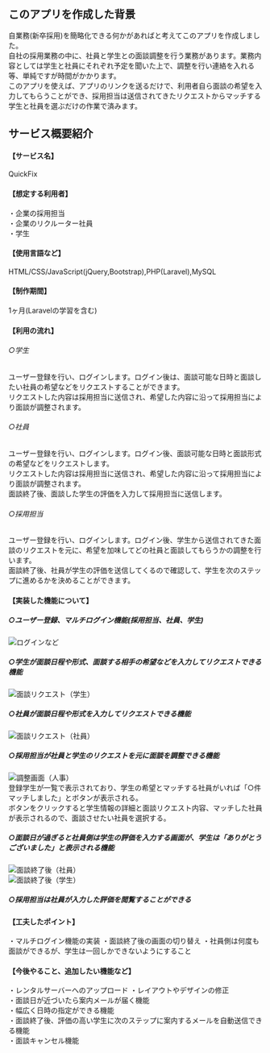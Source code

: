 ## このアプリを作成した背景

自業務(新卒採用)を簡略化できる何かがあればと考えてこのアプリを作成しました。  
自社の採用業務の中に、社員と学生との面談調整を行う業務があります。業務内容としては学生と社員にそれぞれ予定を聞いた上で、調整を行い連絡を入れる等、単純ですが時間がかかります。  
このアプリを使えば、アプリのリンクを送るだけで、利用者自ら面談の希望を入力してもらうことができ、採用担当は送信されてきたリクエストからマッチする学生と社員を選ぶだけの作業で済みます。  


## サービス概要紹介

#### 【サービス名】  
QuickFix

#### 【想定する利用者】  
・企業の採用担当  
・企業のリクルーター社員  
・学生

#### 【使用言語など】
HTML/CSS/JavaScript(jQuery,Bootstrap),PHP(Laravel),MySQL

#### 【制作期間】
1ヶ月(Laravelの学習を含む)

#### 【利用の流れ】  
###### ○学生  
ユーザー登録を行い、ログインします。ログイン後は、面談可能な日時と面談したい社員の希望などをリクエストすることができます。  
リクエストした内容は採用担当に送信され、希望した内容に沿って採用担当により面談が調整されます。

###### ○社員  
ユーザー登録を行い、ログインします。ログイン後、面談可能な日時と面談形式の希望などをリクエストします。  
リクエストした内容は採用担当に送信され、希望した内容に沿って採用担当により面談が調整されます。  
面談終了後、面談した学生の評価を入力して採用担当に送信します。

###### ○採用担当  
ユーザー登録を行い、ログインします。ログイン後、学生から送信されてきた面談のリクエストを元に、希望を加味してどの社員と面談してもらうかの調整を行います。  
面談終了後、社員が学生の評価を送信してくるので確認して、学生を次のステップに進めるかを決めることができます。

#### 【実装した機能について】
##### ○ユーザー登録、マルチログイン機能(採用担当、社員、学生)  
![ログインなど](https://user-images.githubusercontent.com/66907534/99960157-a1257980-2dcf-11eb-8ebe-d2d56ca5ca8e.gif)

##### ○学生が面談日程や形式、面談する相手の希望などを入力してリクエストできる機能  
![面談リクエスト（学生）](https://user-images.githubusercontent.com/66907534/99963104-a0dbad00-2dd4-11eb-8a43-2b2e8b0682fa.gif)

##### ○社員が面談日程や形式を入力してリクエストできる機能  
![面談リクエスト（社員）](https://user-images.githubusercontent.com/66907534/99963586-573f9200-2dd5-11eb-84c7-1009e2561ca2.gif)

##### ○採用担当が社員と学生のリクエストを元に面談を調整できる機能  
![調整画面（人事）](https://user-images.githubusercontent.com/66907534/99964054-0da37700-2dd6-11eb-8222-6d793d01f7e9.gif)  
登録学生が一覧で表示されており、学生の希望とマッチする社員がいれば「○件マッチしました」とボタンが表示される。  
ボタンをクリックすると学生情報の詳細と面談リクエスト内容、マッチした社員が表示されるので、面談させたい社員を選択する。  

##### ○面談日が過ぎると社員側は学生の評価を入力する画面が、学生は「ありがとうございました」と表示される機能  
![面談終了後（社員）](https://user-images.githubusercontent.com/66907534/99966066-206b7b00-2dd9-11eb-99cf-c5cd3a41fb3a.gif)  
![面談終了後（学生）](https://user-images.githubusercontent.com/66907534/99966147-3da04980-2dd9-11eb-8d40-844764c99cd3.png)  

##### ○採用担当は社員が入力した評価を閲覧することができる  

#### 【工夫したポイント】
・マルチログイン機能の実装
・面談終了後の画面の切り替え
・社員側は何度も面談ができるが、学生は一回しかできないようにすること

#### 【今後やること、追加したい機能など】  
・レンタルサーバーへのアップロード
・レイアウトやデザインの修正  
・面談日が近づいたら案内メールが届く機能  
・幅広く日時の指定ができる機能  
・面談終了後、評価の高い学生に次のステップに案内するメールを自動送信できる機能  
・面談キャンセル機能  
